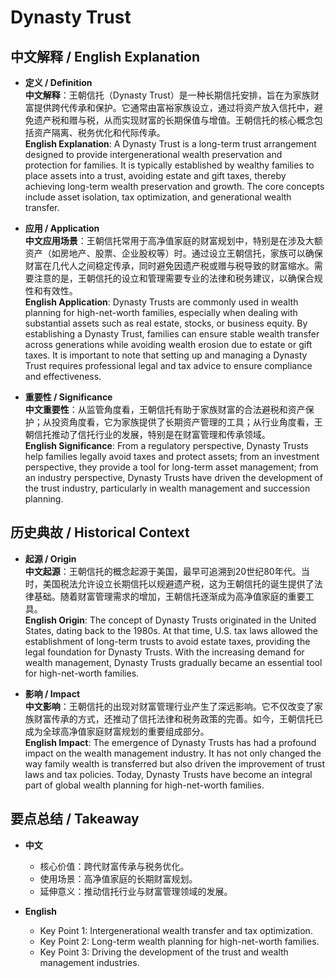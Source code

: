 # Dynasty Trust

## 中文解释 / English Explanation

* **定义 / Definition**  
  **中文解释**：王朝信托（Dynasty Trust）是一种长期信托安排，旨在为家族财富提供跨代传承和保护。它通常由富裕家族设立，通过将资产放入信托中，避免遗产税和赠与税，从而实现财富的长期保值与增值。王朝信托的核心概念包括资产隔离、税务优化和代际传承。  
  **English Explanation**: A Dynasty Trust is a long-term trust arrangement designed to provide intergenerational wealth preservation and protection for families. It is typically established by wealthy families to place assets into a trust, avoiding estate and gift taxes, thereby achieving long-term wealth preservation and growth. The core concepts include asset isolation, tax optimization, and generational wealth transfer.

* **应用 / Application**  
  **中文应用场景**：王朝信托常用于高净值家庭的财富规划中，特别是在涉及大额资产（如房地产、股票、企业股权等）时。通过设立王朝信托，家族可以确保财富在几代人之间稳定传承，同时避免因遗产税或赠与税导致的财富缩水。需要注意的是，王朝信托的设立和管理需要专业的法律和税务建议，以确保合规性和有效性。  
  **English Application**: Dynasty Trusts are commonly used in wealth planning for high-net-worth families, especially when dealing with substantial assets such as real estate, stocks, or business equity. By establishing a Dynasty Trust, families can ensure stable wealth transfer across generations while avoiding wealth erosion due to estate or gift taxes. It is important to note that setting up and managing a Dynasty Trust requires professional legal and tax advice to ensure compliance and effectiveness.

* **重要性 / Significance**  
  **中文重要性**：从监管角度看，王朝信托有助于家族财富的合法避税和资产保护；从投资角度看，它为家族提供了长期资产管理的工具；从行业角度看，王朝信托推动了信托行业的发展，特别是在财富管理和传承领域。  
  **English Significance**: From a regulatory perspective, Dynasty Trusts help families legally avoid taxes and protect assets; from an investment perspective, they provide a tool for long-term asset management; from an industry perspective, Dynasty Trusts have driven the development of the trust industry, particularly in wealth management and succession planning.

## 历史典故 / Historical Context

* **起源 / Origin**  
  **中文起源**：王朝信托的概念起源于美国，最早可追溯到20世纪80年代。当时，美国税法允许设立长期信托以规避遗产税，这为王朝信托的诞生提供了法律基础。随着财富管理需求的增加，王朝信托逐渐成为高净值家庭的重要工具。  
  **English Origin**: The concept of Dynasty Trusts originated in the United States, dating back to the 1980s. At that time, U.S. tax laws allowed the establishment of long-term trusts to avoid estate taxes, providing the legal foundation for Dynasty Trusts. With the increasing demand for wealth management, Dynasty Trusts gradually became an essential tool for high-net-worth families.

* **影响 / Impact**  
  **中文影响**：王朝信托的出现对财富管理行业产生了深远影响。它不仅改变了家族财富传承的方式，还推动了信托法律和税务政策的完善。如今，王朝信托已成为全球高净值家庭财富规划的重要组成部分。  
  **English Impact**: The emergence of Dynasty Trusts has had a profound impact on the wealth management industry. It has not only changed the way family wealth is transferred but also driven the improvement of trust laws and tax policies. Today, Dynasty Trusts have become an integral part of global wealth planning for high-net-worth families.

## 要点总结 / Takeaway

* **中文**  
  - 核心价值：跨代财富传承与税务优化。  
  - 使用场景：高净值家庭的长期财富规划。  
  - 延伸意义：推动信托行业与财富管理领域的发展。  

* **English**  
  - Key Point 1: Intergenerational wealth transfer and tax optimization.  
  - Key Point 2: Long-term wealth planning for high-net-worth families.  
  - Key Point 3: Driving the development of the trust and wealth management industries.